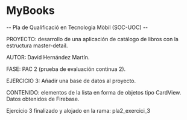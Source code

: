 # MyBooks

-- Pla de Qualificació en Tecnologia Mòbil (SOC-UOC) --

PROYECTO: desarrollo de una aplicación de catálogo de libros con la estructura master-detail.

AUTOR: David Hernández Martín.

FASE: PAC 2 (prueba de evaluación continua 2).

EJERCICIO 3: Añadir una base de datos al proyecto.

CONTENIDO: elementos de la lista en forma de objetos tipo CardView. Datos obtenidos de Firebase.

Ejercicio 3 finalizado y alojado en la rama: pla2_exercici_3
